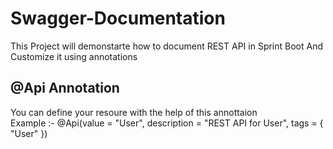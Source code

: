 # Swagger-Documentation
 This Project will demonstarte how to document REST API in Sprint Boot And Customize it using annotations
 ## @Api Annotation
 You can define your resoure with the help of this annottaion </br >
 Example :- @Api(value = "User", description = "REST API for User", tags = { "User" })
 
